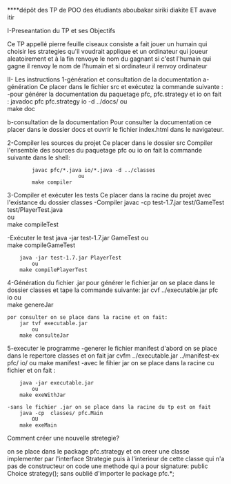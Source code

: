 ****dépôt des TP de POO des étudiants aboubakar siriki diakite ET avave itir

I-Preseantation du TP et ses Objectifs

Ce TP appellé pierre feuille ciseaux  consiste a fait jouer un humain qui choisir les strategies qu'il voudrait applique   et un ordinateur qui joueur aleatoirement et à la fin renvoye le nom du gagnant si c'est l'humain qui gagne il renvoy le nom de l'humain et si ordinateur il renvoy ordinateur

II- Les instructions
	1-génération et consultation de la documentation
	a-génération
	Ce placer dans le fichier src et exécutez la commande suivante :
	-pour générer la documentation du paquetage pfc, pfc.strategy et io on fait : 
			javadoc pfc pfc.strategy  io -d ../docs/
				     	ou				
			make doc


b-consultation de la documentation
		Pour consulter la documentation ce placer dans le dossier docs et ouvrir le fichier index.html dans le navigateur.
	
2-Compiler les sources du projet
Ce placer dans le dossier src
Compiler l'ensemble des sources du paquetage pfc ou io on fait la commande suivante dans le shell:

			javac pfc/*.java io/*.java -d ../classes
					       ou							 
			make compiler
			

3-Compiler et exécuter les tests
Ce placer dans la racine du projet avec l'existance du dossier classes
-Compiler
		javac -cp test-1.7.jar test/GameTest test/PlayerTest.java  	                                 
		                        ou				
		make compileTest    

-Exécuter le test
		java -jar test-1.7.jar GameTest
				ou	
		make compileGameTest

		java -jar test-1.7.jar PlayerTest
			ou
		make compilePlayerTest

4-Génération du fichier .jar
	pour générer le fichier.jar on se place dans le dossier classes et tape la commande suivante: 
		jar cvf ../executable.jar pfc io
			ou						
		make genereJar

	por consulter on se place dans la racine et on fait:
		jar tvf executable.jar
			ou	
		make consulteJar

5-executer le programme
	-generer le fichier manifest d'abord
	on se place dans le repertore classes et on fait
		jar cvfm ../executable.jar ../manifest-ex pfc/ io/
				ou
		make manifest
	-avec le fihier jar 
	on se place dans la racine cu fichier et on fait :
		
		java -jar executable.jar
			ou
		make exeWithJar
	
	-sans le fichier .jar on se place dans la racine du tp est on fait
		java -cp  classes/ pfc.Main
			OU
		make exeMain


Comment créer une nouvelle stretegie?

on se place dans le package pfc.strategy et on creer une classe implementer par l'interface Strategie puis à l'interieur de cette classe qui n'a pas de constructeur on code une methode qui a pour signature:
	public Choice strategy();
sans oublié d'importer le package pfc.*;


